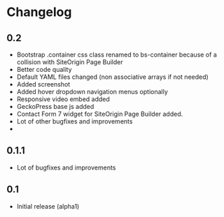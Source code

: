 # Changelog

## 0.2

- Bootstrap .container css class renamed to bs-container because of a collision with SiteOrigin Page Builder
- Better code quality
- Default YAML files changed (non associative arrays if not needed)
- Added screenshot
- Added hover dropdown navigation menus optionally
- Responsive video embed added
- GeckoPress base js added
- Contact Form 7 widget for SiteOrigin Page Builder added.
- Lot of other bugfixes and improvements
- 
## 0.1.1

- Lot of bugfixes and improvements

## 0.1

- Initial release (alpha1)